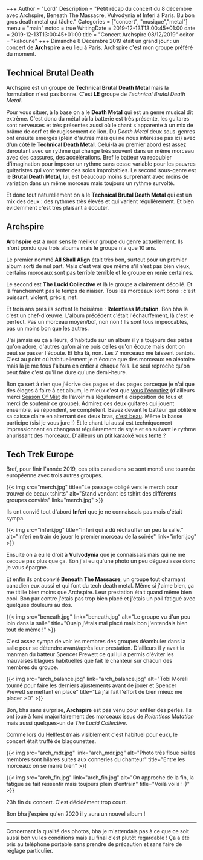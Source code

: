 +++
Author = "Lord"
Description = "Petit récap du concert du 8 décembre avec Archspire, Beneath The Massacre, Vulvodynia et Inferi à Paris. Bu bon gros death metal qui tâche."
Categories = ["concert", "musique","metal"]
menu = "main"
notoc = true
WritingDate = 2019-12-13T13:00:45+01:00
date = 2019-12-13T13:00:45+01:00
title = "Concert Archspire 08/12/2019"
editor = "kakoune"
+++
Dimanche 8 Décembre 2019 était un grand jour : un concert de **Archspire** a eu lieu à Paris.
Archspire c'est mon groupe préféré du moment.

## Technical Brutal Death
Archspire est un groupe de **Technical Brutal Death Metal** mais la formulation n'est pas bonne.
C'est **LE** groupe de *Technical Brutal Death Metal*.

Pour vous situer, à la base on a le **Death Metal** qui est un genre musical dit extrème.
C'est donc du métal où la batterie est très présente, les guitares sont nerveuses et très présentes aussi où le chant s'apparente à un mix de brâme de cerf et de rugissement de lion.
Du *Death Metal* deux sous-genres ont ensuite émergés (plein d'autres mais qui ne nous intéresse pas ici) avec d'un côté le **Technical Death Metal**.
Celui-là au premier abord est assez déroutant avec un rythme qui change très souvent dans un même morceau avec des cassures, des accélérations.
Bref le batteur va redoubler d'imagination pour imposer un rythme sans cesse variable pour les pauvres guitaristes qui vont tenter des solos improbables.
Le second sous-genre est le **Brutal Death Metal**, lui, est beaucoup moins surprenant avec moins de variation dans un même morceau mais toujours un rythme survolté.

Et donc tout naturellement on a le **Technical Brutal Death Metal** qui est un mix des deux : des rythmes très élevés et qui varient régulièrement.
Et bien évidemment c'est très plaisant à écouter.

## Archspire

**Archspire** est à mon sens le meilleur groupe du genre actuellement.
Ils n'ont pondu que trois albums mais le groupe n'a que 10 ans.

Le premier nommé **All Shall Align** était très bon, surtout pour un premier album sorti de nul part.
Mais c'est vrai que même s'il n'est pas bien vieux, certains morceaux sont pas terrible terrible et le groupe en renie certaines.

Le second est **The Lucid Collective** et là le groupe a clairement décollé.
Et là franchement pas le temps de niaiser.
Tous les morceaux sont bons : c'est puissant, violent, précis, net.

Et trois ans près ils sortent le troisième : **Relentless Mutation**.
Bon bha là c'est un chef-d'œuvre.
L'album précédent c'était l'échauffement, là c'est le perfect.
Pas un morceau moyen/bof, non non !
Ils sont tous impeccables, pas un moins bon que les autres.

J'ai jamais eu ça ailleurs, d'habitude sur un album il y a toujours des pistes qu'on adore, d'autres qu'on aime puis celles qu'on écoute mais dont on peut se passer l'écoute.
Et bha là, non.
Les 7 morceaux me laissent pantois.
C'est au point où habituellement je n'écoute que des morceaux en aléatoire mais là je me fous l'album en entier à chaque fois.
Le seul reproche qu'on peut faire c'est qu'il ne dure qu'une demi-heure.

Bon ça sert à rien que j'écrive des pages et des pages parceque je n'ai que des éloges à faire à cet album, le mieux c'est que [vous l'écoutiez](https://invidio.us/watch?v=oiY4zwcjt-s) (d'ailleurs merci [Season Of Mist](http://www.season-of-mist.com/) de l'avoir mis légalement à disposition de tous et merci de soutenir ce groupe).
Admirez ces deux guitares qui jouent ensemble, se répondent, se complètent.
Bavez devant le batteur qui oblitère sa caisse claire en alternant des deux bras, [c'est beau](https://invidio.us/watch?v=X_bMt2CpnrY).
Même la basse participe (sisi je vous jure !)
Et le chant lui aussi est techniquement impressionnant en changeant régulièrement de style et en suivant le rythme ahurissant des morceaux.
D'ailleurs [un ptit karaoké vous tente ?](https://invidio.us/watch?v=3NVkGvWU300)


## Tech Trek Europe
Bref, pour finir l'année 2019, ces ptits canadiens se sont monté une tournée européenne avec trois autres groupes.

{{< img src="merch.jpg" title="Le passage obligé vers le merch pour trouver de beaux tshirts" alt="Stand vendant les tshirt des différents groupes conviés" link="merch.jpg" >}}

Ils ont convié tout d'abord **Inferi** que je ne connaissais pas mais c'était sympa.

{{< img src="inferi.jpg" title="Inferi qui a dû réchauffer un peu la salle." alt="Inferi en train de jouer le premier morceau de la soirée" link="inferi.jpg" >}}

Ensuite on a eu le droit à **Vulvodynia** que je connaissais mais qui ne me secoue pas plus que ça.
Bon j'ai eu qu'une photo un peu dégueulasse donc je vous épargne.

Et enfin ils ont convié **Beneath The Massacre**, un groupe tout charmant canadien eux aussi et qui font du tech death metal.
Même si j'aime bien, ça me titille bien moins que Archspire.
Leur prestation était quand même bien cool.
Bon par contre j'étais pas trop bien placé et j'étais un poil fatigué avec quelques douleurs au dos.

{{< img src="beneath.jpg" link="beneath.jpg" alt="Le groupe vu d'un peu loin dans la salle" title="Ouaip j'étais mal placé mais bon j'entendais bien tout de même !" >}}

C'est assez sympa de voir les membres des groupes déambuler dans la salle pour se détendre avant/après leur prestation.
D'ailleurs il y avait la manman du batteur Spencer Prewett ce qui lui a permis d'éviter les mauvaises blagues habituelles que fait le chanteur sur chacun des membres du groupe.

{{< img src="arch_balance.jpg" link="arch_balance.jpg" alt="Tobi Morelli tourné pour faire les derniers ajustements avant de jouer et Spencer Prewett se mettant en place" title="Là j'ai fait l'effort de bien mieux me placer :-D" >}}

Bon, bha sans surprise, **Archspire** est pas venu pour enfiler des perles.
Ils ont joué à fond majoritairement des morceaux issus de *Relentless Mutation* mais aussi quelques-un de *The Lucid Collective*.

Comme lors du Hellfest (mais visiblement c'est habituel pour eux), le concert était truffé de blagounettes.

{{< img src="arch_mdr.jpg" link="arch_mdr.jpg" alt="Photo très floue où les membres sont hilares suites aux conneries du chanteur" title="Entre les morceaux on se marre bien" >}}

{{< img src="arch_fin.jpg" link="arch_fin.jpg" alt="On approche de la fin, la fatigue se fait ressentir mais toujours plein d'entrain" title="Voilà voilà :-)" >}}

23h fin du concert.
C'est décidément trop court.

Bon bha j'espère qu'en 2020 il y aura un nouvel album !

------
Concernant la qualité des photos, bha je m'attendais pas à ce que ce soit aussi bon vu les conditions mais au final c'est plutôt regardable !
Ça a été pris au téléphone portable sans prendre de précaution et sans faire de réglage particulier.
